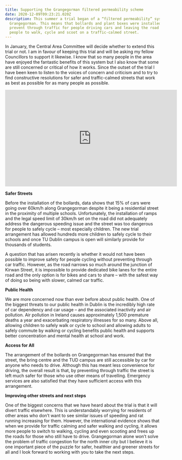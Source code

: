 ```yaml
---
title: Supporting the Grangegorman filtered permeability scheme
date: 2020-12-09T09:23:21.020Z
description: This summer a trial began of a “filtered permeability” system on
  Grangegorman. This means that bollards and plant boxes were installed to
  prevent through traffic for people driving cars and leaving the road open for
  people to walk, cycle and scoot on a traffic-calmed street.
---
```

In January, the Central Area Committee will decide whether to extend this trial or not. I am in favour of keeping this trial and will be asking my fellow Councillors to support it likewise. I know that so many people in the area have enjoyed the fantastic benefits of this system but I also know that some are still concerned or critical of how it works. Since the outset of the trial I have been keen to listen to the voices of concern and criticism and to try to find constructive resolutions for safer and traffic-calmed streets that work as best as possible for as many people as possible.

<iframe width="560" height="315" src="https://www.youtube.com/embed/mLzjP0cTmVo" frameborder="0" allow="accelerometer; autoplay; clipboard-write; encrypted-media; gyroscope; picture-in-picture" allowfullscreen></iframe>



**Safer Streets**

Before the installation of the bollards, data shows that 15% of cars were going over 60km/h along Grangegorman despite it being a residential street in the proximity of multiple schools. Unfortunately, the installation of ramps and the legal speed limit of 30km/h set on the road did not adequately address the dangerous speeding issue and the street was too dangerous for people to safely cycle – most especially children. The new trial arrangement has allowed hundreds more children to safely cycle to their schools and once TU Dublin campus is open will similarly provide for thousands of students.

A question that has arisen recently is whether it would not have been possible to improve safety for people cycling without preventing through car traffic. However, as the road narrows so much around the junction of Kirwan Street, it is impossible to provide dedicated bike lanes for the entire road and the only option is for bikes and cars to share – with the safest way of doing so being with slower, calmed car traffic. 

**Public Health**

We are more concerned now than ever before about public health. One of the biggest threats to our public health in Dublin is the incredibly high rate of car dependency and car usage – and the associated inactivity and air pollution. Air pollution in Ireland causes approximately 1,500 premature deaths a year and exacerbating respiratory illnesses for so many. Above all, allowing children to safely walk or cycle to school and allowing adults to safely commute by walking or cycling benefits public health and supports better concentration and mental health at school and work. 

**Access for All**

The arrangement of the bollards on Grangegorman has ensured that the street, the bring centre and the TUD campus are still accessible by car for anyone who needs to drive. Although this has meant less convenience for driving, the overall result is that, by preventing through traffic the street is left much safer for those who use other means of travelling. 
Emergency services are also satisfied that they have sufficient access with this arrangement.

**Improving other streets and next steps**

One of the biggest concerns that we have heard about the trial is that it will divert traffic elsewhere. This is understandably worrying for residents of other areas who don’t want to see similar issues of speeding and rat running increasing for them. However, the international evidence shows that when we provide for traffic calming and safer walking and cycling, it allows more people to switch to walking, cycling and even scooting and frees up the roads for those who still have to drive. Grangegorman alone won’t solve the problem of traffic congestion for the north inner city but I believe it is one important piece of the puzzle for safer, healthier and greener streets for all and I look forward to working with you to take the next steps.